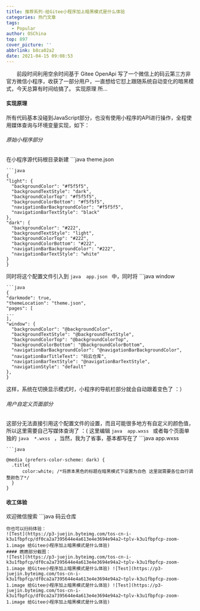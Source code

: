 ```yaml
---
title: 推荐系列-给Gitee小程序加上暗黑模式是什么体验
categories: 热门文章
tags:
  - Popular
author: OSChina
top: 897
cover_picture: ''
abbrlink: b8ca02a2
date: 2021-04-15 09:08:53
---
```


&emsp;&emsp;前段时间利用空余时间基于 Gitee OpenApi 写了一个微信上的码云第三方非官方微信小程序，收获了一部分用户，一直想给它怼上跟随系统自动变化的暗黑模式，今天总算有时间给搞了。 实现原理 所...
<!-- more -->

                                                                                                                                                                                         
#### 实现原理 
 
所有代码基本没碰到JavaScript部分，也没有使用小程序的API进行操作，全程使用媒体查询与环境变量实现，如下： 
###### 原始小程序部分 
在小程序源代码根目录新建  ```java 
  theme.json
  ```  文件，用于保存暗黑模式和普通模式下的一些颜色值和配置： 
 ```java 
  {
  "light": {
    "backgroundColor": "#f5f5f5",
    "backgroundTextStyle": "dark",
    "backgroundColorTop": "#f5f5f5",
    "backgroundColorBottom": "#f5f5f5",
    "navigationBarBackgroundColor": "#f5f5f5",
    "navigationBarTextStyle": "black"
  },
  "dark": {
    "backgroundColor": "#222",
    "backgroundTextStyle": "light",
    "backgroundColorTop": "#222",
    "backgroundColorBottom": "#222",
    "navigationBarBackgroundColor": "#222",
    "navigationBarTextStyle": "white"
  }
}

  ```  
同时将这个配置文件引入到  ```java 
  app.json
  ```  中，同时将  ```java 
  window
  ```  节点中的颜色配置成上面的变量： 
 ```java 
  {
  "darkmode": true,
  "themeLocation": "theme.json",
  "pages": [
  ...
  ],
  "window": {
    "backgroundColor": "@backgroundColor",
    "backgroundTextStyle": "@backgroundTextStyle",
    "backgroundColorTop": "@backgroundColorTop",
    "backgroundColorBottom": "@backgroundColorBottom",
    "navigationBarBackgroundColor": "@navigationBarBackgroundColor",
    "navigationBarTitleText": "码云仓库",
    "navigationBarTextStyle": "@navigationBarTextStyle",
    "navigationStyle": "default"
  },
}

  ```  
这样，系统在切换显示模式时，小程序的导航栏部分就会自动跟着变色了 ：） 
###### 用户自定义页面部分 
这部分无法直接引用这个配置文件的设置，而且可能很多地方有自定义的颜色值，所以这里需要自己写媒体查询了 ：( 
这里编辑  ```java 
  app.wxss
  ```  或者每个页面单独的  ```java 
  *.wxss
  ```  ，当然，我为了省事，基本都写在了  ```java 
  app.wxss
  ```  中： 
 ```java 
  
@media (prefers-color-scheme: dark) {
	.title{
		color:white; /*将原本黑色的标题在暗黑模式下设置为白色 这里就需要各位自行调整颜色了*/
	}
}

  ```  
#### 收工体验 
欢迎微信搜索  ```java 
  码云仓库
  ```  来体验一下，小程序支持了查看仓库、Pull Requests、Issues、用户信息、粉丝关注、通知私信、组织信息等。 
你也可以扫码体验： 
![Test](https://p3-juejin.byteimg.com/tos-cn-i-k3u1fbpfcp/df0ca2a7395644e4a613e4e3694e94a2~tplv-k3u1fbpfcp-zoom-1.image 给Gitee小程序加上暗黑模式是什么体验) 
#### 瞧瞧部分截图： 
![Test](https://p3-juejin.byteimg.com/tos-cn-i-k3u1fbpfcp/df0ca2a7395644e4a613e4e3694e94a2~tplv-k3u1fbpfcp-zoom-1.image 给Gitee小程序加上暗黑模式是什么体验) ![Test](https://p3-juejin.byteimg.com/tos-cn-i-k3u1fbpfcp/df0ca2a7395644e4a613e4e3694e94a2~tplv-k3u1fbpfcp-zoom-1.image 给Gitee小程序加上暗黑模式是什么体验) ![Test](https://p3-juejin.byteimg.com/tos-cn-i-k3u1fbpfcp/df0ca2a7395644e4a613e4e3694e94a2~tplv-k3u1fbpfcp-zoom-1.image 给Gitee小程序加上暗黑模式是什么体验)
                                        